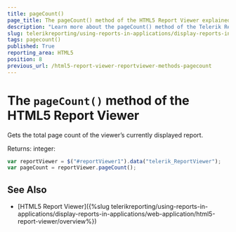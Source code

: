 ```yaml
---
title: pageCount()
page_title: The pageCount() method of the HTML5 Report Viewer explained
description: "Learn more about the pageCount() method of the Telerik Reporting HTML5 Report Viewer and how to use it to customize the viewer's behavior."
slug: telerikreporting/using-reports-in-applications/display-reports-in-applications/web-application/html5-report-viewer/api-reference/reportviewer/methods/pagecount()
tags: pagecount()
published: True
reporting_area: HTML5
position: 8
previous_url: /html5-report-viewer-reportviewer-methods-pagecount
---
```


# The `pageCount()` method of the HTML5 Report Viewer

Gets the total page count of the viewer’s currently displayed report.

Returns: integer:

````JavaScript
var reportViewer = $("#reportViewer1").data("telerik_ReportViewer");
var pageCount = reportViewer.pageCount();
````


## See Also

* [HTML5 Report Viewer]({%slug telerikreporting/using-reports-in-applications/display-reports-in-applications/web-application/html5-report-viewer/overview%})
